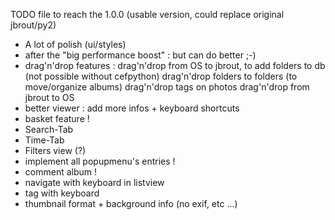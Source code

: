 TODO file to reach the 1.0.0 (usable version, could replace original jbrout/py2)

- A lot of polish (ui/styles)
- after the "big performance boost" : but can do better ;-)
- drag'n'drop features :
    drag'n'drop from OS to jbrout, to add folders to db (not possible without cefpython)
    drag'n'drop folders to folders (to move/organize albums)
    drag'n'drop tags on photos
    drag'n'drop from jbrout to OS
- better viewer : add more infos + keyboard shortcuts
- basket feature !
- Search-Tab
- Time-Tab
- Filters view (?)
- implement all popupmenu's entries !
- comment album !
- navigate with keyboard in listview
- tag with keyboard
- thumbnail format + background info (no exif, etc ...)
